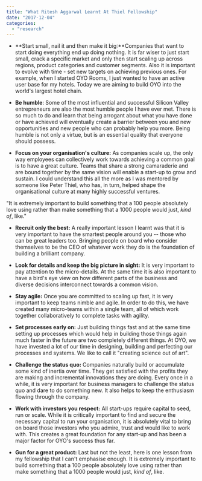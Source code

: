 ```yaml
---
title: "What Ritesh Aggarwal Learnt At Thiel Fellowship"
date: "2017-12-04"
categories: 
  - "research"
---
```


- **Start small, nail it and then make it big:**Companies that want to start doing everything end up doing nothing. It is far wiser to just start small, crack a specific market and only then start scaling up across regions, product categories and customer segments. Also it is important to evolve with time - set new targets on achieving previous ones. For example, when I started OYO Rooms, I just wanted to have an active user base for my hotels. Today we are aiming to build OYO into the world's largest hotel chain.
    

- **Be humble**: Some of the most influential and successful Silicon Valley entrepreneurs are also the most humble people I have ever met. There is so much to do and learn that being arrogant about what you have done or have achieved will eventually create a barrier between you and new opportunities and new people who can probably help you more. Being humble is not only a virtue, but is an essential quality that everyone should possess.

- **Focus on your organisation's culture:** As companies scale up, the only way employees can collectively work towards achieving a common goal is to have a great culture. Teams that share a strong camaraderie and are bound together by the same vision will enable a start-up to grow and sustain. I could understand this all the more as I was mentored by someone like Peter Thiel, who has, in turn, helped shape the organisational culture at many highly successful ventures.

"It is extremely important to build something that a 100 people absolutely love using rather than make something that a 1000 people would just, _kind of_, like."

- **Recruit only the best:** A really important lesson I learnt was that it is very important to have the smartest people around you -- those who can be great leaders too. Bringing people on board who consider themselves to be the CEO of whatever work they do is the foundation of building a brilliant company.

- **Look for details and keep the big picture in sight:** It is very important to pay attention to the micro-details. At the same time it is also important to have a bird's eye view on how different parts of the business and diverse decisions interconnect towards a common vision.

- **Stay agile:** Once you are committed to scaling up fast, it is very important to keep teams nimble and agile. In order to do this, we have created many micro-teams within a single team, all of which work together collaboratively to complete tasks with agility.

- **Set processes early on:** Just building things fast and at the same time setting up processes which would help in building those things again much faster in the future are two completely different things. At OYO, we have invested a lot of our time in designing, building and perfecting our processes and systems. We like to call it "creating science out of art".

- **Challenge the status quo:** Companies naturally build or accumulate some kind of inertia over time. They get satisfied with the profits they are making and incremental innovations they are doing. Every once in a while, it is very important for business managers to challenge the status quo and dare to do something new. It also helps to keep the enthusiasm flowing through the company.

- **Work with investors you respect:** All start-ups require capital to seed, run or scale. While it is critically important to find and secure the necessary capital to run your organisation, it is absolutely vital to bring on board those investors who you admire, trust and would like to work with. This creates a great foundation for any start-up and has been a major factor for OYO's success thus far.

- **Gun for a great product:** Last but not the least, here is one lesson from my fellowship that I can't emphasise enough. It is extremely important to build something that a 100 people absolutely love using rather than make something that a 1000 people would just, _kind of_, like.
